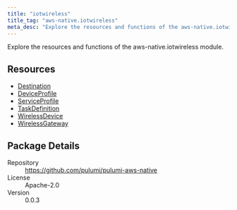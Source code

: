 ```yaml
---
title: "iotwireless"
title_tag: "aws-native.iotwireless"
meta_desc: "Explore the resources and functions of the aws-native.iotwireless module."
---
```


<!-- WARNING: this file was generated by Pulumi Docs Generator. -->
<!-- Do not edit by hand unless you're certain you know what you are doing! -->

Explore the resources and functions of the aws-native.iotwireless module.

<h2 id="resources">Resources</h2>
<ul class="api">
    <li><a href="destination" title="Destination"><span class="symbol resource"></span>Destination</a></li>
    <li><a href="deviceprofile" title="DeviceProfile"><span class="symbol resource"></span>DeviceProfile</a></li>
    <li><a href="serviceprofile" title="ServiceProfile"><span class="symbol resource"></span>ServiceProfile</a></li>
    <li><a href="taskdefinition" title="TaskDefinition"><span class="symbol resource"></span>TaskDefinition</a></li>
    <li><a href="wirelessdevice" title="WirelessDevice"><span class="symbol resource"></span>WirelessDevice</a></li>
    <li><a href="wirelessgateway" title="WirelessGateway"><span class="symbol resource"></span>WirelessGateway</a></li>
</ul>

<h2 id="package-details">Package Details</h2>
<dl class="package-details">
	<dt>Repository</dt>
	<dd><a href="https://github.com/pulumi/pulumi-aws-native">https://github.com/pulumi/pulumi-aws-native</a></dd>
	<dt>License</dt>
	<dd>Apache-2.0</dd>
	<dt>Version</dt>
	<dd>0.0.3</dd>
</dl>

